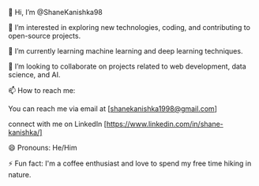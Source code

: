 👋 Hi, I’m @ShaneKanishka98


👀 I’m interested in exploring new technologies, coding, and contributing to open-source projects.


🌱 I’m currently learning machine learning and deep learning techniques.


💞️ I’m looking to collaborate on projects related to web development, data science, and AI.


📫 How to reach me: 

You can reach me via email at [shanekanishka1998@gmail.com] 


connect with me on LinkedIn [https://www.linkedin.com/in/shane-kanishka/]


😄 Pronouns: He/Him


⚡ Fun fact: I'm a coffee enthusiast and love to spend my free time hiking in nature.
